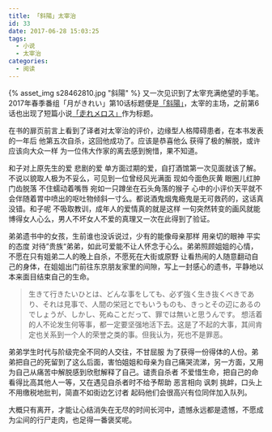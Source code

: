 ```yaml
---
title: 「斜陽」太宰治
id: 33
date: 2017-06-28 15:03:25
tags:
  - 小说
  - 太宰治
categories:
  - 阅读
---
```

{% asset_img s28462810.jpg "斜陽" %}
又一次见识到了太宰充满绝望的手笔。2017年春季番组「月がきれい」第10话标题便是[「斜陽」](http://www.aozora.gr.jp/cards/000035/files/1565_8559.html)，太宰的主场，之前第6话也出现了短篇小说[「走れメロス」](http://www.aozora.gr.jp/cards/000035/files/1567_14913.html)作为标题。
<!--more-->
在书的扉页前言上看到了译者对太宰治的评价，边缘型人格障碍患者，在本书发表的一年后 他第五次自杀，这回他成功了。应该是恭喜他么 获得了极的解脱，或许应该向大众一样 为一位伟大作家的离去感到惋惜，果不知道。

和子对上原先生的爱 悲剧的爱 单方面过期的爱，自打酒馆第一次见面就该了解。不说以貌取人极为不妥么，可见到一位曾经风光满面 现如今面色灰黄 眼圈儿红肿 门齿脱落 不住蠕动着嘴唇 宛如一只蹲坐在石头角落的猴子 心中的小评价天平就不会伴随着胃中喷出的呕吐物倾斜一寸么。都说酒鬼烟鬼瘾鬼是无可救药的，这话真没错。和子呢 不吸取教训，成年人的爱情真的就是这样 一句突然转变的画风就能博得女人心么，男人不坏女人不爱的真理又一次在此得到了验证。

弟弟遗书中的女孩，生前谁也没诉说过，少有的能像母亲那样 用亲切的眼神 平实的态度 对待”贵族“弟弟，如此可爱能不让人怀念于心么。弟弟照顾姐姐的心情，不愿在只有姐弟二人的晚上自杀，不愿死在大街或原野 让看热闹的人随意翻动自己的身体，在姐姐出门前往东京朋友家里的间隙，写上一封感心的遗书，平静地以本来面目结束自己的生命。

> 生きて行きたいひとは、どんな事をしても、必ず強く生き抜くべきであり、それは見事で、人間の栄冠とでもいうものも、きっとその辺にあるのでしょうが、しかし、死ぬことだって、罪では無いと思うんです。
> 想活着的人不论发生何等事，都一定要坚强地活下去。这是了不起的大事，其间肯定也关系到一个人的荣誉之类的事。但我认为，死也不是罪恶。

弟弟学生时代与阶级完全不同的人交往，不甘屈服 为了获得一份得体的人份。弟弟把自己的死留到了这么后面，害怕姐姐和母亲为自己痛哭流涕，另一方面，又用为自己从痛苦中解脱感到欣慰解释了自己。谴责自杀者 不爱惜生命，把自己的命看得比高其他人一等，又在遇见自杀者时不给予帮助 恶言相向 讽刺 挑衅，口头上不用缴税地批判，简直不如街边乞讨者 起码他们会很高兴有位同伴加入队列。

大概只有离开，才能让心结消失在无尽的时间长河中，遗憾永远都是遗憾，不愿成为尘间的行尸走肉，也足得一番褒奖呢。
